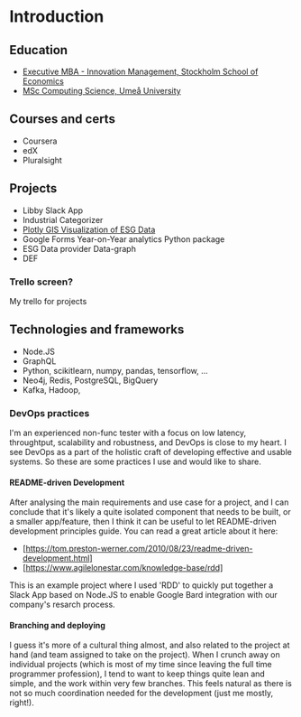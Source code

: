 # Introduction

## Education
* [Executive MBA - Innovation Management, Stockholm School of Economics](https://www.hhs.se/en/education/mba/)
* [MSc Computing Science, Umeå University](https://www.umu.se/en/education/master/masters-programme-in-computing-science/)

## Courses and certs
* Coursera
* edX
* Pluralsight

## Projects
* Libby Slack App
* Industrial Categorizer
* [Plotly GIS Visualization of ESG Data](https://medium.com/towards-data-science/how-to-create-a-simple-gis-map-with-plotly-and-streamlit-7732d67b84e2)
* Google Forms Year-on-Year analytics Python package
* ESG Data provider Data-graph
* DEF

### Trello screen?
My trello for projects

## Technologies and frameworks
* Node.JS
* GraphQL
* Python, scikitlearn, numpy, pandas, tensorflow, ...
* Neo4j, Redis, PostgreSQL, BigQuery
* Kafka, Hadoop, 

### DevOps practices
I'm an experienced non-func tester with a focus on low latency, throughtput, scalability and robustness, and DevOps is close to my heart. I see DevOps as a part of the holistic craft of developing effective and usable systems. So these are some practices I use and would like to share.

#### README-driven Development
After analysing the main requirements and use case for a project, and I can conclude that it's likely a quite isolated component that needs to be built, or a smaller app/feature, then I think it can be useful to let README-driven development principles guide. You can read a great article about it here:
* [https://tom.preston-werner.com/2010/08/23/readme-driven-development.html]
* [https://www.agilelonestar.com/knowledge-base/rdd]

This is an example project where I used 'RDD' to quickly put together a Slack App based on Node.JS to enable Google Bard integration with our company's resarch process.

#### Branching and deploying
I guess it's more of a cultural thing almost, and also related to the project at hand (and team assigned to take on the project). When I crunch away on individual projects (which is most of my time since leaving the full time programmer profession), I tend to want to keep things quite lean and simple, and the work within very few branches. This feels natural as there is not so much coordination needed for the development (just me mostly, right!).
